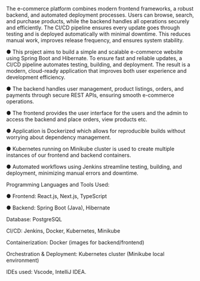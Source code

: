 The e-commerce platform combines modern frontend frameworks, a robust backend, and automated deployment processes.
Users can browse, search, and purchase products, while the backend handles all operations securely and efficiently.
The CI/CD pipeline ensures every update goes through testing and is deployed automatically with minimal downtime.
This reduces manual work, improves release frequency, and ensures system stability.

● This project aims to build a simple and scalable e-commerce website using Spring
Boot and Hibernate. To ensure fast and reliable updates, a CI/CD pipeline automates
testing, building, and deployment. The result is a modern, cloud-ready application that
improves both user experience and development efficiency.

● The backend handles user management, product listings, orders, and payments
through secure REST APIs, ensuring smooth e-commerce operations.

● The frontend provides the user interface for the users and the admin to access the backend and place orders, view products etc.

● Application is Dockerized which allows for reproducible builds without worrying about dependency management.

● Kubernetes running on Minikube cluster is used to create multiple instances of our frontend and backend containers.

● Automated workflows using Jenkins streamline testing, building, and deployment, minimizing manual errors and downtime.

Programming Languages and Tools Used:

● Frontend: React.js, Next.js, TypeScript

● Backend: Spring Boot (Java), Hibernate

Database: PostgreSQL

CI/CD: Jenkins, Docker, Kubernetes, Minikube

Containerization: Docker (images for backend/frontend)

Orchestration & Deployment: Kubernetes cluster (Minikube local environment)

IDEs used: Vscode, IntelliJ IDEA.
